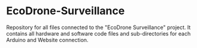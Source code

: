 # EcoDrone-Surveillance
Repository for all files connected to the "EcoDrone Surveillance" project. It contains all hardware and software code files and sub-directories for each Arduino and Website connection.
